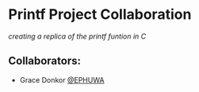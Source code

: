 # Printf Project Collaboration
*creating a replica of the printf funtion in C* 
## Collaborators:
- Grace Donkor [@EPHUWA](https://github.com/EPHUWA)
